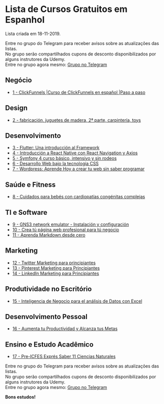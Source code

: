 # Lista de Cursos Gratuitos em Espanhol

Lista criada em 18-11-2019.

Entre no grupo do Telegram para receber avisos sobre as atualizações das listas.  
No grupo serão compartilhados cupons de desconto disponibilizados por alguns instrutores da Udemy.  
Entre no grupo agora mesmo: [Grupo no Telegram](http://bit.ly/2UvKbVX)


## Negócio
 - [ 1 - ClickFunnels |Curso de ClickFunnels en español |Paso a paso](https://www.udemy.com/course/clickfunnels-curso/?deal_code=UDEAFFGDV1119&LSNPUBID=FYTGsFWqJEA&ranEAID=FYTGsFWqJEA&ranMID=39197&ranSiteID=FYTGsFWqJEA-IqMpqvz4ffJRssztOnRGXA)


## Design
 - [ 2 - fabricación, juguetes de madera, 2ª parte, carpintería, toys](https://www.udemy.com/course/fabricacion-de-juguetes-de-madera-2a-parte-carpinteria/?deal_code=UDEAFFGDV1119&LSNPUBID=FYTGsFWqJEA&ranEAID=FYTGsFWqJEA&ranMID=39197&ranSiteID=FYTGsFWqJEA-IqMpqvz4ffJRssztOnRGXA)


## Desenvolvimento
 - [ 3 - Flutter: Una introducción al Framework](https://www.udemy.com/course/flutter-primeros-pasos/?deal_code=UDEAFFGDV1119&LSNPUBID=FYTGsFWqJEA&ranEAID=FYTGsFWqJEA&ranMID=39197&ranSiteID=FYTGsFWqJEA-IqMpqvz4ffJRssztOnRGXA)
 - [ 4 - Introducción a React Native con React Navigation y Axios](https://www.udemy.com/course/introduccion-a-react-native-con-react-navigation-y-axios/?deal_code=UDEAFFGDV1119&LSNPUBID=FYTGsFWqJEA&ranEAID=FYTGsFWqJEA&ranMID=39197&ranSiteID=FYTGsFWqJEA-IqMpqvz4ffJRssztOnRGXA)
 - [ 5 - Symfony 4 curso básico, intensivo y sin rodeos](https://www.udemy.com/course/symfony-4/?deal_code=UDEAFFGDV1119&LSNPUBID=FYTGsFWqJEA&ranEAID=FYTGsFWqJEA&ranMID=39197&ranSiteID=FYTGsFWqJEA-IqMpqvz4ffJRssztOnRGXA)
 - [ 6 - Desarrollo Web bajo la tecnologia CSS](https://www.udemy.com/course/desarrollo-web-acelerado-basico/?deal_code=UDEAFFGDV1119&LSNPUBID=FYTGsFWqJEA&ranEAID=FYTGsFWqJEA&ranMID=39197&ranSiteID=FYTGsFWqJEA-IqMpqvz4ffJRssztOnRGXA)
 - [ 7 - Wordpress: Aprende Hoy a crear tu web sin saber programar](https://www.udemy.com/course/wordpress-aprende-hoy-a-crear-tu-web-sin-saber-programar/?deal_code=UDEAFFGDV1119&LSNPUBID=FYTGsFWqJEA&ranEAID=FYTGsFWqJEA&ranMID=39197&ranSiteID=FYTGsFWqJEA-IqMpqvz4ffJRssztOnRGXA)


## Saúde e Fitness
 - [ 8 - Cuidados para bebés con cardiopatías congénitas complejas](https://www.udemy.com/course/cuidados-para-bebes-con-cardiopatias-congenitas-complejas-fcv/?deal_code=UDEAFFGDV1119&LSNPUBID=FYTGsFWqJEA&ranEAID=FYTGsFWqJEA&ranMID=39197&ranSiteID=FYTGsFWqJEA-IqMpqvz4ffJRssztOnRGXA)


## TI e Software
 - [ 9 - GNS3 network emulator - Instalación y configuración](https://www.udemy.com/course/gns3-network-emulator-instalacion-y-configuracion/?deal_code=UDEAFFGDV1119&LSNPUBID=FYTGsFWqJEA&ranEAID=FYTGsFWqJEA&ranMID=39197&ranSiteID=FYTGsFWqJEA-IqMpqvz4ffJRssztOnRGXA)
 - [ 10 - Crea tú página web profesional para tú negocio](https://www.udemy.com/course/crea-pagina-web-profesional-para-negocio/?deal_code=UDEAFFGDV1119&LSNPUBID=FYTGsFWqJEA&ranEAID=FYTGsFWqJEA&ranMID=39197&ranSiteID=FYTGsFWqJEA-IqMpqvz4ffJRssztOnRGXA)
 - [ 11 - Aprenda Markdown desde cero](https://www.udemy.com/course/aprenda-markdown-desde-cero/?deal_code=UDEAFFGDV1119&LSNPUBID=FYTGsFWqJEA&ranEAID=FYTGsFWqJEA&ranMID=39197&ranSiteID=FYTGsFWqJEA-IqMpqvz4ffJRssztOnRGXA)


## Marketing
 - [ 12 - Twitter Marketing para principiantes](https://www.udemy.com/course/curso-de-twitter-marketing/?deal_code=UDEAFFGDV1119&LSNPUBID=FYTGsFWqJEA&ranEAID=FYTGsFWqJEA&ranMID=39197&ranSiteID=FYTGsFWqJEA-IqMpqvz4ffJRssztOnRGXA)
 - [ 13 - Pinterest Marketing para Principiantes](https://www.udemy.com/course/pinterest-marketing-para-principiantes/?deal_code=UDEAFFGDV1119&LSNPUBID=FYTGsFWqJEA&ranEAID=FYTGsFWqJEA&ranMID=39197&ranSiteID=FYTGsFWqJEA-IqMpqvz4ffJRssztOnRGXA)
 - [ 14 - LinkedIn Marketing para Principiantes](https://www.udemy.com/course/linkedin-marketing-para-principiantes/?deal_code=UDEAFFGDV1119&LSNPUBID=FYTGsFWqJEA&ranEAID=FYTGsFWqJEA&ranMID=39197&ranSiteID=FYTGsFWqJEA-IqMpqvz4ffJRssztOnRGXA)


## Produtividade no Escritório
 - [ 15 - Inteligencia de Negocio para el análisis de Datos con Excel](https://www.udemy.com/course/inteligencia-de-negocio-para-el-analisis-de-datos-con-excel/?deal_code=UDEAFFGDV1119&LSNPUBID=FYTGsFWqJEA&ranEAID=FYTGsFWqJEA&ranMID=39197&ranSiteID=FYTGsFWqJEA-IqMpqvz4ffJRssztOnRGXA)


## Desenvolvimento Pessoal
 - [ 16 - Aumenta tu Productividad y Alcanza tus Metas](https://www.udemy.com/course/aumenta-tu-productividad-y-alcanza-tus-metas/?deal_code=UDEAFFGDV1119&LSNPUBID=FYTGsFWqJEA&ranEAID=FYTGsFWqJEA&ranMID=39197&ranSiteID=FYTGsFWqJEA-IqMpqvz4ffJRssztOnRGXA)


## Ensino e Estudo Acadêmico
 - [ 17 - Pre-ICFES Exprés Saber 11 Ciencias Naturales](https://www.udemy.com/course/pre-icfes-expres-saber-11-ciencias-naturales/?deal_code=UDEAFFGDV1119&LSNPUBID=FYTGsFWqJEA&ranEAID=FYTGsFWqJEA&ranMID=39197&ranSiteID=FYTGsFWqJEA-IqMpqvz4ffJRssztOnRGXA)


Entre no grupo do Telegram para receber avisos sobre as atualizações das listas.  
No grupo serão compartilhados cupons de desconto disponibilizados por alguns instrutores da Udemy.  
Entre no grupo agora mesmo: [Grupo no Telegram](http://bit.ly/2UvKbVX)


**Bons estudos!**
